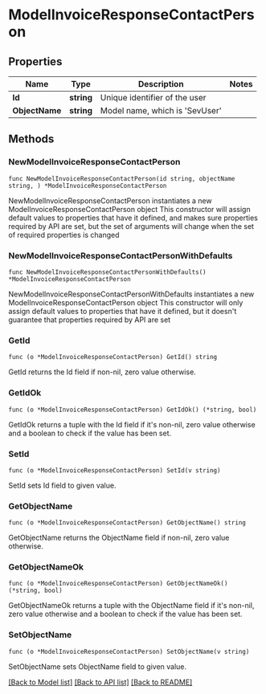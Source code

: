 # ModelInvoiceResponseContactPerson

## Properties

Name | Type | Description | Notes
------------ | ------------- | ------------- | -------------
**Id** | **string** | Unique identifier of the user | 
**ObjectName** | **string** | Model name, which is &#39;SevUser&#39; | 

## Methods

### NewModelInvoiceResponseContactPerson

`func NewModelInvoiceResponseContactPerson(id string, objectName string, ) *ModelInvoiceResponseContactPerson`

NewModelInvoiceResponseContactPerson instantiates a new ModelInvoiceResponseContactPerson object
This constructor will assign default values to properties that have it defined,
and makes sure properties required by API are set, but the set of arguments
will change when the set of required properties is changed

### NewModelInvoiceResponseContactPersonWithDefaults

`func NewModelInvoiceResponseContactPersonWithDefaults() *ModelInvoiceResponseContactPerson`

NewModelInvoiceResponseContactPersonWithDefaults instantiates a new ModelInvoiceResponseContactPerson object
This constructor will only assign default values to properties that have it defined,
but it doesn't guarantee that properties required by API are set

### GetId

`func (o *ModelInvoiceResponseContactPerson) GetId() string`

GetId returns the Id field if non-nil, zero value otherwise.

### GetIdOk

`func (o *ModelInvoiceResponseContactPerson) GetIdOk() (*string, bool)`

GetIdOk returns a tuple with the Id field if it's non-nil, zero value otherwise
and a boolean to check if the value has been set.

### SetId

`func (o *ModelInvoiceResponseContactPerson) SetId(v string)`

SetId sets Id field to given value.


### GetObjectName

`func (o *ModelInvoiceResponseContactPerson) GetObjectName() string`

GetObjectName returns the ObjectName field if non-nil, zero value otherwise.

### GetObjectNameOk

`func (o *ModelInvoiceResponseContactPerson) GetObjectNameOk() (*string, bool)`

GetObjectNameOk returns a tuple with the ObjectName field if it's non-nil, zero value otherwise
and a boolean to check if the value has been set.

### SetObjectName

`func (o *ModelInvoiceResponseContactPerson) SetObjectName(v string)`

SetObjectName sets ObjectName field to given value.



[[Back to Model list]](../README.md#documentation-for-models) [[Back to API list]](../README.md#documentation-for-api-endpoints) [[Back to README]](../README.md)


